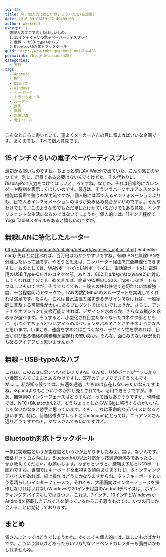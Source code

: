 ```yaml
---
id: 428
title: 今、個人的に欲しいガジェットたち(妄想編)
date: 2016-09-06T19:27:49+09:00
author: wkwkrnht
excerpt: |
  管理人のエゴで考えたほしいもの。
  1.15インチぐらいの電子ペーパーディスプレイ
  2.無線 - USB-typeAなハブ
  3.Bluetooth対応トラックボール
guid: http://wkwkrnht.gegahost.net/?p=428
permalink: /blog/delusion/428/
categories:
  - 妄想
tags:
  - Android
  - PC
  - USBハブ
  - Windows
  - キーボード
  - トラックボール
  - ルーター
  - 推測
  - 無線
  - 無線LAN
  - 電子ペーパー
---
```

こんなところに書いといて、運よくメーカーさんの目に留まればいいな企画です。あくまでも、すべて個人意見です。

## 15インチぐらいの電子ペーパーディスプレイ

最初から高いものですね。ちょっと前に[AV Watch](http://av.watch.impress.co.jp/docs/news/1008900.html)で出ていた、こんな感じのやつです。別に、屏風である必要はないんですけどね。その代わりに、DisplayPort入力をつけてほしいところですね。なぜか、それは日常的にカレンダーや時刻を表示してほしいのです。最近は、そういうパーソナルアシスタント機能は音声で賄うのが主流ですが、個人的には耳で入るインフォメーションよりも、目で入るインフォメーションのほうが染み込み具合がいいのですよ。そんなわけでして、[このような形](http://akiba-pc.watch.impress.co.jp/docs/column/kaizo/736999.html)でもただ単にたけかているだけでもある意味、インテリジェントな生活になるのではないでしょうか。個人的には、11インチ程度でYoga Tabletスタイルもあると嬉しいのですが。

## 無線LANに特化したルーター

<http://buffalo.jp/products/catalog/network/wireless_option.html>{.embedly-card}
先ほどに比べれば、百万倍はわかりやすいですね。有線LANと無線LANを分離したいって話です。やろうと思えば、コンバーター経由で完全無線化できますし。ものとしては、WANポートx1とLANポートx1に、電話線ポートx1、電源用のUSB Type-Cだけのコネクタ部。あとは、802.11 a/b/g/n/ac(wave2)に対応してくれれば十分です。欲を言えば、簡易NAS用のUSB3.1 Type-Cなポートも一つほしいものですが。そうでなくても、一般人の住む住宅で途切れない無線強度、十台程度同時アタックで、LAN内数百Mbpsのスループットを実現してくれれば満足です。たぶん、これは自己主張の強すぎるデザインでなければ、一般家庭に普及する可能性が大いにあるプロダクトではないでしょうか。さらに、アンテナをオプションで交換可能にすれば、デザインを求めるか、さらなる飛びを求めるか選べます。そうすると、小型化され目立たなくなったコネクタ部とともに、小さくてちょうどいいアイツのポジションを占めることができるようになると思います。いまどき、速度を求めればごつくなり、デザイン性を求めれば、目玉が飛び出る価格の業務機か型遅れの安い奴か。そんな、面白みのない状況を打ち破るアイデアだと思いませんか？

## 無線 &#8211; USB-typeAなハブ

これは、[このとき](http://wkwkrnht.gegahost.net/windows/tablet/wdp-073-1g16g-10bt/190)に思いついたものですね。なんせ、USBポートが一つしかない機器なんてごまんとあるわけですし、既存のチップでできそうなもですが……。私が知る限りでは、技適を通過したものは存在しないみたいなんですよね。iXpandよりもこういうのが押し売りされても、活用できそうですが。まあ、無線側のインターフェースはどうすんだ、って話もありそうですが、現時点では、NFC+Bluetooth4.2で、もうちょっとしたらWiGigに移行するのがいいんじゃないかなぁと勝手に思っています。でも、これは革命的なデバイスになると思います。特に、低価格帯タブレットとContinuumにとっては。ニュアンスさん辺りどうですかねぇ。マウスさんでもいいですけど。

## Bluetooth対応トラックボール

一気に実現度というか実在度というかが上がりましたねぇ。実は、ないんです。価格ドットコム内には。Bluetooth4.0以上対応かつ技適通過済みであったら、ぜひ教えてください。お願いします。なぜかというと、腱鞘炎予防とUSBポート節約ですね。世間ではキーボードを重視する傾向ありますけど、ポインティングデバイスがあれば、卓上操作はどうにかなりますからね。タッチキーボードという素晴らしいインターフェースで。それでも、大画面向けインターフェースを操作しなければいけないWindowsや20インチ程度のAndroidデバイスは、ポインティングデバイスなしではきつい。これは、7インチ、10インチとWindowsかAndroidを搭載したデバイスを使っているからこそ思うものです。いつの日にか会えることに期待しております。

## まとめ

皆さんにとってはどうでしょうかね。あくまでも個人的には、ほしいものばかりです。こういう無いけどあったらいいな的なアドベントカレンダーも面白いかもしれませんね。